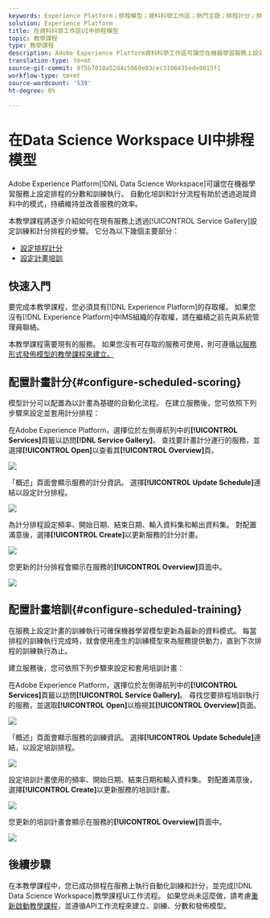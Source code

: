 ```yaml
---
keywords: Experience Platform；排程模型；資料科學工作區；熱門主題；排程計分；排程培訓
solution: Experience Platform
title: 在資料科學工作區UI中排程模型
topic: 教學課程
type: 教學課程
description: Adobe Experience Platform資料科學工作區可讓您在機器學習服務上設定排程的分數和訓練執行。 自動化培訓和計分程式有助於透過追蹤資料中的模式，持續維持和改善服務的效率。
translation-type: tm+mt
source-git-commit: 8f5b7018a52d4c5860e03cec3108435ede8815f1
workflow-type: tm+mt
source-wordcount: '539'
ht-degree: 0%

---
```



# 在Data Science Workspace UI中排程模型

Adobe Experience Platform[!DNL Data Science Workspace]可讓您在機器學習服務上設定排程的分數和訓練執行。 自動化培訓和計分流程有助於透過追蹤資料中的模式，持續維持並改善服務的效率。

本教學課程將逐步介紹如何在現有服務上透過[!UICONTROL Service Gallery]設定訓練和計分排程的步驟。 它分為以下幾個主要部分：

- [設定排程計分](#configure-scheduled-scoring)
- [設定計畫培訓](#configure-scheduled-training)

## 快速入門

要完成本教學課程，您必須具有[!DNL Experience Platform]的存取權。 如果您沒有[!DNL Experience Platform]中IMS組織的存取權，請在繼續之前先與系統管理員聯絡。

本教學課程需要現有的服務。 如果您沒有可存取的服務可使用，則可遵循[以服務形式發佈模型的教學課程來建立。](./publish-model-service-ui.md)

## 配置計畫計分{#configure-scheduled-scoring}

模型計分可以配置為以計畫為基礎的自動化流程。 在建立服務後，您可依照下列步驟來設定並套用計分排程：

在Adobe Experience Platform，選擇位於左側導航列中的&#x200B;**[!UICONTROL Services]**&#x200B;頁籤以訪問&#x200B;**[!DNL Service Gallery]**。 查找要計畫計分運行的服務，並選擇&#x200B;**[!UICONTROL Open]**&#x200B;以查看其&#x200B;**[!UICONTROL Overview]**&#x200B;頁。

![](../images/models-recipes/schedule/select_service.png)

「概述」頁面會顯示服務的計分資訊。 選擇&#x200B;**[!UICONTROL Update Schedule]**&#x200B;連結以設定計分排程。

![](../images/models-recipes/schedule/update_scoring.png)

為計分排程設定頻率、開始日期、結束日期、輸入資料集和輸出資料集。 對配置滿意後，選擇&#x200B;**[!UICONTROL Create]**&#x200B;以更新服務的計分計畫。

![](../images/models-recipes/schedule/set_scoring_schedule.png)

您更新的計分排程會顯示在服務的&#x200B;**[!UICONTROL Overview]**&#x200B;頁面中。

![](../images/models-recipes/schedule/scoring_set.png)

## 配置計畫培訓{#configure-scheduled-training}

在服務上設定計畫的訓練執行可確保機器學習模型更新為最新的資料模式。 每當排程的訓練執行完成時，就會使用產生的訓練模型來為服務提供動力，直到下次排程的訓練執行為止。

建立服務後，您可依照下列步驟來設定和套用培訓計畫：

在Adobe Experience Platform，選擇位於左側導航列中的&#x200B;**[!UICONTROL Services]**&#x200B;頁籤以訪問&#x200B;**[!UICONTROL Service Gallery]**。 尋找您要排程培訓執行的服務，並選取&#x200B;**[!UICONTROL Open]**&#x200B;以檢視其&#x200B;**[!UICONTROL Overview]**&#x200B;頁面。

![](../images/models-recipes/schedule/select_service.png)

「概述」頁面會顯示服務的訓練資訊。 選擇&#x200B;**[!UICONTROL Update Schedule]**&#x200B;連結，以設定培訓排程。

![](../images/models-recipes/schedule/update_training.png)

設定培訓計畫使用的頻率、開始日期、結束日期和輸入資料集。 對配置滿意後，選擇&#x200B;**[!UICONTROL Create]**&#x200B;以更新服務的培訓計畫。

![](../images/models-recipes/schedule/set_training_schedule.png)

您更新的培訓計畫會顯示在服務的&#x200B;**[!UICONTROL Overview]**&#x200B;頁面中。

![](../images/models-recipes/schedule/training_set.png)

## 後續步驟

在本教學課程中，您已成功排程在服務上執行自動化訓練和計分，並完成[!DNL Data Science Workspace]教學課程UI工作流程。 如果您尚未這麼做，請考慮[重新啟動教學課程](./create-retails-sales-dataset.md)，並遵循API工作流程來建立、訓練、分數和發佈模型。

